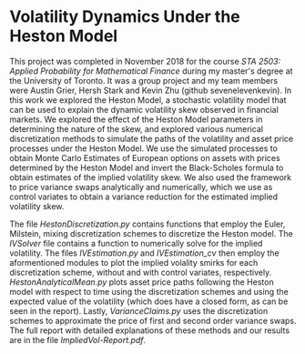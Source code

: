 # Volatility Dynamics Under the Heston Model

This project was completed in November 2018 for the course *STA 2503: Applied Probability for Mathematical Finance* during my master's degree at the University of Toronto. It was a group project and my team members were Austin Grier, Hersh Stark and Kevin Zhu (github sevenelevenkevin). In this work we explored the Heston Model, a stochastic volatility model that can be used to explain the dynamic volatility skew observed in financial markets. We explored the effect of the Heston Model parameters in determining the nature of the skew, and explored various numerical discretization methods to simulate the paths of the volatility and asset price processes under the Heston Model. We use the simulated processes to obtain Monte Carlo Estimates of European options on assets with prices determined by the Heston Model and invert the Black-Scholes formula to obtain estimates of the implied volatility skew. We also used the framework to price variance swaps analytically and numerically, which we use as control variates to obtain a variance reduction for the estimated implied volatility skew. 

The file *HestonDiscretization.py* contains functions that employ the Euler, Milstein, mixing discretization schemes to discretize the Heston model. The *IVSolver* file contains a function to numerically solve for the implied volatility. The files *IVEstimation.py* and *IVEstimation_cv* then employ the aformentioned modules to plot the implied volality smirks for each discretization scheme, without and with control variates, respectively. *HestonAnalyticalMean.py* plots asset price paths following the Heston model with respect to time using the discretization schemes and using the expected value of the volatility (which does have a closed form, as can be seen in the report). Lastly, *VarianceClaims.py* uses the discretization schemes to approximate the price of first and second order variance swaps. The full report with detailed explanations of these methods and our results are in the file *ImpliedVol-Report.pdf*.
